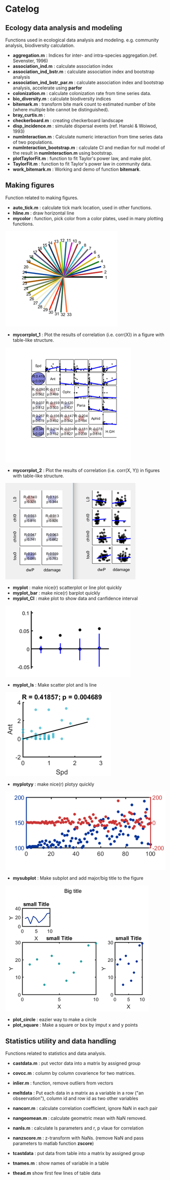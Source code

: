 # Catelog

## Ecology data analysis and modeling

Functions used in ecological data analysis and modeling. e.g. community analysis, biodiversity calculation.

* **aggregation.m** : Indices for inter- and intra-species aggregation.(ref. Sevenster, 1996) 
* **association\_ind.m** : calculate association index
* **association\_ind\_bstr.m** :  calculate association index and bootstrap analysis
* **association\_ind\_bstr\_par.m** :  calculate association index and bootstrap analysis, accelerate using **parfor**
* **colonization.m** : calculate colonization rate from time series data.
* **bio_diversity.m** : calculate biodiversity indices
* **bitemark.m** : transform bite mark count to estimated number of bite (where multiple bite cannot be distinguished).
* **bray_curtis.m** : 
* **checkerboard.m** : creating checkerboard landscape
* **disp_incidence.m** : simulate dispersal events (ref. Hanski & Woiwod, 1993)
* **numInteraction.m** : Calculate numeric interaction from time series data of two populations.
* **numInteraction_bootstrap.m** : calculate CI and median for null model of the result in **numInteraction.m** using bootstrap.
* **plotTaylorFit.m** : function to fit Taylor's power law, and make plot.
* **TaylorFit.m** : function to fit Taylor's power law in community data.
* **work_bitemark.m** : Working and demo of function **bitemark**. 
 
## Making figures

Function related to making figures.

* **auto_tick.m** : calculate tick mark location, used in other functions. 
* **hline.m** : draw horizontal line
* **mycolor** : function, pick color from a color plates, used in many plotting functions.
>
 ![plot1](images/mycolor.png) 

* **mycorrplot_1** : Plot the results of correlation (i.e. corr(X)) in a figure with table-like structure.
>
![plot2](images/mycorrplot_1.png)

* **mycorrplot_2** : Plot the results of correlation (i.e. corr(X, Y)) in figures with table-like structure.
>
![plot2](images/mycorrplot_2_3.png)


* **myplot** : make nice(r) scatterplot or line plot quickly
* **myplot_bar** :  make nice(r) barplot quickly
* **myplot_CI** : make plot to show data and canfidence interval 
>
![plot4](images/myplot_CI.png)

* **myplot_ls** : Make scatter plot and ls line
>
 ![plot4](images/myplot_ls.png)

* **myplotyy** : make nice(r) plotyy quickly
>
 ![plot4](images/myplotyy.png)

* **mysubplot** : Make subplot and add major/big title to the figure
>
![plot4](images/mysubplot.png)

* **plot_circle** : eazier way to make a circle
* **plot_square** : Make a square or box by imput x and y points

## Statistics utility and data handling 

Functions related to statistics and data analysis.

* **castdata.m** : put vector data into a matrix by assigned group
* **covcc.m** : column by column covarience for two matrices.
* **inlier.m** : function, remove outliers from vectors

* **meltdata** : Put each data in a matrix as a variable in a row ("an obseervation"), column id and row id as two other variables 
* **nancorr.m** : calculate correlation coefficient, ignore NaN in each pair
* **nangeomean.m** : calculate geometric mean with NaN removed. 
* **nanls.m** :  calculate ls parameters and r, p vlaue for correlation
* **nanzscore.m** : z-transform with NaNs. (remove NaN and pass parameters to matlab function **zscore**)
* **tcastdata** : put data from table into a matrix by assigned group
* **tnames.m** : show names of variable in a table
* **thead.m** show first few lines of table data



